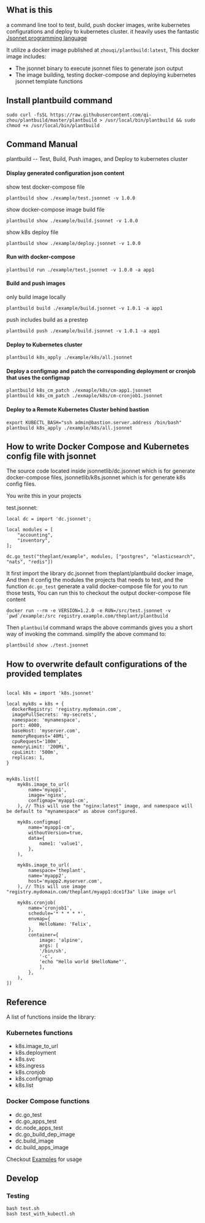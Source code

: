 ## What is this

a command line tool to test, build, push docker images, write kubernetes configurations and deploy to kubernetes cluster. it heavily uses the fantastic [Jsonnet programming language](https://jsonnet.org)

It utilize a docker image published at `zhouqi/plantbuild:latest`, This docker image includes:

- The jsonnet binary to execute jsonnet files to generate json output
- The image building, testing docker-compose and deploying kubernetes jsonnet template functions

## Install plantbuild command

```
sudo curl -fsSL https://raw.githubusercontent.com/qi-zhou/plantbuild/master/plantbuild > /usr/local/bin/plantbuild && sudo chmod +x /usr/local/bin/plantbuild
```

## Command Manual

plantbuild -- Test, Build, Push images, and Deploy to kubernetes cluster

#### Display generated configuration json content

show test docker-compose file

```
plantbuild show ./example/test.jsonnet -v 1.0.0
```

show docker-compose image build file

```
plantbuild show ./example/build.jsonnet -v 1.0.0
```

show k8s deploy file

```
plantbuild show ./example/deploy.jsonnet -v 1.0.0
```

#### Run with docker-compose

```
plantbuild run ./example/test.jsonnet -v 1.0.0 -a app1
```

#### Build and push images

only build image locally

```
plantbuild build ./example/build.jsonnet -v 1.0.1 -a app1
```

push includes build as a prestep

```
plantbuild push ./example/build.jsonnet -v 1.0.1 -a app1
```

#### Deploy to Kubernetes cluster

```
plantbuild k8s_apply ./example/k8s/all.jsonnet
```

#### Deploy a configmap and patch the corresponding deployment or cronjob that uses the configmap

```
plantbuild k8s_cm_patch ./exmaple/k8s/cm-app1.jsonnet
plantbuild k8s_cm_patch ./exmaple/k8s/cm-cronjob1.jsonnet
```

#### Deploy to a Remote Kubernetes Cluster behind bastion

```
export KUBECTL_BASH="ssh admin@bastion.server.address /bin/bash"
plantbuild k8s_apply ./example/k8s/all.jsonnet
```

## How to write Docker Compose and Kubernetes config file with jsonnet


The source code located inside jsonnetlib/dc.jsonnet which is for generate docker-compose files, jsonnetlib/k8s.jsonnet which is for generate k8s config files.

You write this in your projects

test.jsonnet:

```
local dc = import 'dc.jsonnet';

local modules = [
    "accounting",
    "inventory",
];

dc.go_test("theplant/example", modules, ["postgres", "elasticsearch", "nats", "redis"])

```

It first import the library dc.jsonnet from theplant/plantbuild docker image,
And then it config the modules the projects that needs to test, and the function `dc.go_test` generate a valid docker-compose file for you to run those tests, You can run this to checkout the output docker-compose file content

```
docker run --rm -e VERSION=1.2.0 -e RUN=/src/test.jsonnet -v `pwd`/example:/src registry.example.com/theplant/plantbuild
```

Then `plantbuild` command wraps the above commands gives you a short way of invoking the command. simplify the above command to:

```
plantbuild show ./test.jsonnet
```

## How to overwrite default configurations of the provided templates

```jsonnet

local k8s = import 'k8s.jsonnet'

local myk8s = k8s + {
  dockerRegistry: 'registry.mydomain.com',
  imagePullSecrets: 'my-secrets',
  namespace: 'mynamespace',
  port: 4000,
  baseHost: 'myserver.com',
  memoryRequest='40Mi',
  cpuRequest='100m',
  memoryLimit: '200Mi',
  cpuLimit: '500m',
  replicas: 1,
}


myk8s.list([
    myk8s.image_to_url(
        name='myapp1',
        image='nginx',
        configmap='myapp1-cm',
    ), // This will use the "nginx:latest" image, and namespace will be default to "mynamespace" as above configured.

    myk8s.configmap(
        name='myapp1-cm',
        withoutVersion=true,
        data={
            name1: 'value1',
        },
    ),

    myk8s.image_to_url(
        namespace='theplant',
        name='myapp2',
        host='myapp2.myserver.com',
    ), // This will use image "registry.mydomain.com/theplant/myapp1:dce1f3a" like image url

    myk8s.cronjob(
        name='cronjob1',
        schedule='* * * * *',
        envmap={
            HelloName: 'Felix',
        },
        container={
            image: 'alpine',
            args: [
            '/bin/sh',
            '-c',
            'echo "Hello world $HelloName"',
            ],
        },
    ),
])

```


## Reference

A list of functions inside the library:

###  Kubernetes functions

- k8s.image_to_url
- k8s.deployment
- k8s.svc
- k8s.ingress
- k8s.cronjob
- k8s.configmap
- k8s.list

###  Docker Compose functions

- dc.go_test
- dc.go_apps_test
- dc.node_apps_test
- dc.go_build_dep_image
- dc.build_image
- dc.build_apps_image

Checkout [Examples](https://github.com/theplant/plantbuild/tree/master/example) for usage


## Develop

### Testing

```
bash test.sh
bash test_with_kubectl.sh
```

